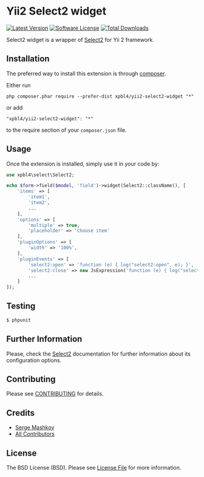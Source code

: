 # Yii2 Select2 widget

[![Latest Version](https://img.shields.io/github/tag/Xpbl4/yii2-select2-widget.svg?style=flat-square&label=release)](https://github.com/Xpbl4/yii2-select2-widget/releases)
[![Software License](https://img.shields.io/badge/license-BSD-brightgreen.svg?style=flat-square)](LICENSE.md)
[![Total Downloads](https://img.shields.io/packagist/dt/Xpbl4/yii2-select2-widget.svg?style=flat-square)](https://packagist.org/packages/Xpbl4/yii2-select2-widget)

Select2 widget is a wrapper of [Select2](https://select2.org/) for Yii 2 framework.

## Installation

The preferred way to install this extension is through [composer](http://getcomposer.org/download/).

Either run

```
php composer.phar require --prefer-dist xpbl4/yii2-select2-widget "*"
```

or add

```
"xpbl4/yii2-select2-widget": "*"
```

to the require section of your `composer.json` file.

## Usage

Once the extension is installed, simply use it in your code by:

```php
use xpbl4\select\Select2;

echo $form->field($model, 'field')->widget(Select2::className(), [
    'items' => [
        'item1',
        'item2',
        ...
    ],
    'options' => [
        'multiple' => true,
        'placeholder' => 'Choose item'
    ],
    'pluginOptions' => [
        'width' => '100%',
    ],
    'pluginEvents' => [
        'select2:open' => 'function (e) { log("select2:open", e); }',
        'select2:close' => new JsExpression('function (e) { log("select2:close", e); }')
        ...
    ]
]);
```

## Testing

``` bash
$ phpunit
```

## Further Information

Please, check the [Select2](https://select2.org/) documentation for further information about its configuration options.

## Contributing

Please see [CONTRIBUTING](CONTRIBUTING.md) for details.

## Credits

- [Serge Mashkov](https://github.com/Xpbl4)
- [All Contributors](../../contributors)

## License

The BSD License (BSD). Please see [License File](LICENSE.md) for more information.
